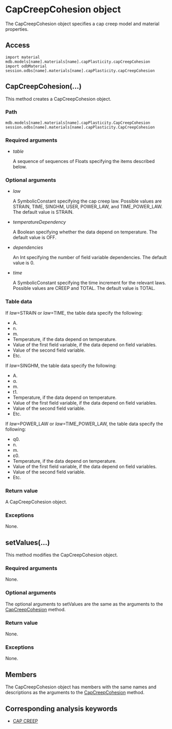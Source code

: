 # CapCreepCohesion object

The CapCreepCohesion object specifies a cap creep model and material properties.

## Access

```
import material
mdb.models[name].materials[name].capPlasticity.capCreepCohesion
import odbMaterial
session.odbs[name].materials[name].capPlasticity.capCreepCohesion
```

## CapCreepCohesion(...)



This method creates a CapCreepCohesion object.



### Path

```
mdb.models[name].materials[name].capPlasticity.CapCreepCohesion
session.odbs[name].materials[name].capPlasticity.CapCreepCohesion
```

### Required arguments

- *table*

  A sequence of sequences of Floats specifying the items described below.

### Optional arguments

- *law*

  A SymbolicConstant specifying the cap creep law. Possible values are STRAIN, TIME, SINGHM, USER, POWER_LAW, and TIME_POWER_LAW. The default value is STRAIN.

- *temperatureDependency*

  A Boolean specifying whether the data depend on temperature. The default value is OFF.

- *dependencies*

  An Int specifying the number of field variable dependencies. The default value is 0.

- *time*

  A SymbolicConstant specifying the time increment for the relevant laws. Possible values are CREEP and TOTAL. The default value is TOTAL.

### Table data

If *law*=STRAIN or *law*=TIME, the table data specify the following:

- A.
- n.
- m.
- Temperature, if the data depend on temperature.
- Value of the first field variable, if the data depend on field variables.
- Value of the second field variable.
- Etc.

If *law*=SINGHM, the table data specify the following:

- A.
- α.
- m.
- t1.
- Temperature, if the data depend on temperature.
- Value of the first field variable, if the data depend on field variables.
- Value of the second field variable.
- Etc.

If *law*=POWER_LAW or *law*=TIME_POWER_LAW, the table data specify the following:

- q0.
- n.
- m.
- ε0.
- Temperature, if the data depend on temperature.
- Value of the first field variable, if the data depend on field variables.
- Value of the second field variable.
- Etc.

### Return value

A CapCreepCohesion object.

### Exceptions

None.



## setValues(...)



This method modifies the CapCreepCohesion object.



### Required arguments

None.

### Optional arguments

The optional arguments to setValues are the same as the arguments to the [CapCreepCohesion](https://help.3ds.com/2022/english/DSSIMULIA_Established/SIMACAEKERRefMap/simaker-c-capcreepcohesionpyc.htm?ContextScope=all#simaker-capcreepcohesioncapcreepcohesionpyc) method.

### Return value

None.

### Exceptions

None.



## Members

The CapCreepCohesion object has members with the same names and descriptions as the arguments to the [CapCreepCohesion](https://help.3ds.com/2022/english/DSSIMULIA_Established/SIMACAEKERRefMap/simaker-c-capcreepcohesionpyc.htm?ContextScope=all#simaker-capcreepcohesioncapcreepcohesionpyc) method.



## Corresponding analysis keywords

- [CAP CREEP](https://help.3ds.com/2022/english/DSSIMULIA_Established/SIMACAEKEYRefMap/simakey-r-capcreep.htm?ContextScope=all#simakey-r-capcreep)